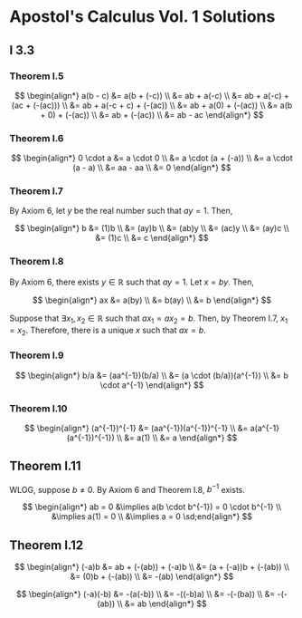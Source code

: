 # Apostol's Calculus Vol. 1 Solutions

## I 3.3

### Theorem I.5

$$
\begin{align*}
a(b - c) &= a(b + (-c)) \\
&= ab + a(-c) \\
&= ab + a(-c) + (ac + (-(ac))) \\
&= ab + a(-c + c) + (-(ac)) \\
&= ab + a(0) + (-(ac)) \\
&= a(b + 0) + (-(ac)) \\
&= ab + (-(ac)) \\
&= ab - ac
\end{align*}
$$

### Theorem I.6

$$
\begin{align*}
0 \cdot a &= a \cdot 0 \\
&= a \cdot (a + (-a)) \\
&= a \cdot (a - a) \\
&= aa - aa \\
&= 0
\end{align*}
$$

### Theorem I.7

By Axiom 6, let $y$ be the real number such that $ay = 1$. Then,

$$
\begin{align*}
b &= (1)b \\
&= (ay)b \\
&= (ab)y \\
&= (ac)y \\
&= (ay)c \\
&= (1)c \\
&= c
\end{align*}
$$

### Theorem I.8

By Axiom 6, there exists $y \in \mathbb{R}$ such that $ay = 1$. Let $x = by$. Then,

$$
\begin{align*}
ax &= a(by) \\
&= b(ay) \\
&= b
\end{align*}
$$

Suppose that $\exists x_1, x_2 \in \mathbb{R}$ such that $ax_1 = ax_2 = b$. Then, by Theorem I.7, $x_1 = x_2$. Therefore, there is a unique $x$ such that $ax = b$.

### Theorem I.9

$$
\begin{align*}
b/a &= (aa^{-1})(b/a) \\
&= (a \cdot (b/a))(a^{-1}) \\
&= b \cdot a^{-1}
\end{align*}
$$

### Theorem I.10

$$
\begin{align*}
(a^{-1})^{-1} &= (aa^{-1})(a^{-1})^{-1} \\
&= a(a^{-1}(a^{-1})^{-1}) \\
&= a(1) \\
&= a
\end{align*}
$$

## Theorem I.11

WLOG, suppose $b \ne 0$. By Axiom 6 and Theorem I.8, $b^{-1}$ exists.

$$
\begin{align*}
ab = 0 &\implies a(b \cdot b^{-1}) = 0 \cdot b^{-1} \\
&\implies a(1) = 0 \\
&\implies a = 0
\sd;end{align*}
$$

## Theorem I.12

$$
\begin{align*}
(-a)b &= ab + (-(ab)) + (-a)b \\
&= (a + (-a))b + (-(ab)) \\
&= (0)b + (-(ab)) \\
&= -(ab)
\end{align*}
$$

$$
\begin{align*}
(-a)(-b) &= -(a(-b)) \\
&= -((-b)a) \\
&= -(-(ba)) \\
&= -(-(ab)) \\
&= ab
\end{align*}
$$

